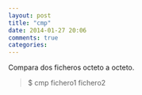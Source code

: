 ```yaml
---
layout: post
title: "cmp"
date: 2014-01-27 20:06
comments: true
categories: 
---
```

Compara dos ficheros octeto a octeto.

>$ cmp fichero1 fichero2

